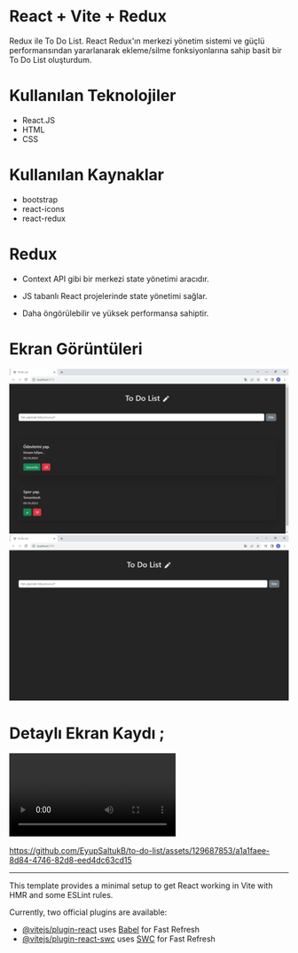 # React + Vite + Redux 
Redux ile To Do List.
React Redux'ın merkezi yönetim sistemi ve güçlü performansından yararlanarak ekleme/silme fonksiyonlarına sahip basit bir To Do List oluşturdum.

# Kullanılan Teknolojiler
- React.JS
- HTML
- CSS

# Kullanılan Kaynaklar
- bootstrap
- react-icons
- react-redux

# Redux 
- Context API gibi bir merkezi state yönetimi aracıdır. 

- JS tabanlı React projelerinde state yönetimi sağlar.

- Daha öngörülebilir ve yüksek performansa sahiptir.

# Ekran Görüntüleri
![](/src/assets/screen.png)
![](/src/assets/screen2.png)

# Detaylı Ekran Kaydı ;
![](/src/assets/to-do-recorder.mp4)

https://github.com/EyupSaltukB/to-do-list/assets/129687853/a1a1faee-8d84-4746-82d8-eed4dc63cd15



----------------------------------------------

This template provides a minimal setup to get React working in Vite with HMR and some ESLint rules.

Currently, two official plugins are available:

- [@vitejs/plugin-react](https://github.com/vitejs/vite-plugin-react/blob/main/packages/plugin-react/README.md) uses [Babel](https://babeljs.io/) for Fast Refresh
- [@vitejs/plugin-react-swc](https://github.com/vitejs/vite-plugin-react-swc) uses [SWC](https://swc.rs/) for Fast Refresh
